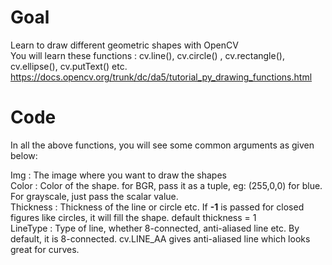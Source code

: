 # Goal    
Learn to draw different geometric shapes with OpenCV   
You will learn these functions : cv.line(), cv.circle() , cv.rectangle(), cv.ellipse(), cv.putText() etc.   
https://docs.opencv.org/trunk/dc/da5/tutorial_py_drawing_functions.html  


# Code
In all the above functions, you will see some common arguments as given below:  

Img : The image where you want to draw the shapes  
Color : Color of the shape. for BGR, pass it as a tuple, eg: (255,0,0) for blue. For grayscale, just pass the scalar value.  
Thickness : Thickness of the line or circle etc. If **-1** is passed for closed figures like circles, it will fill the shape. default thickness = 1  
LineType : Type of line, whether 8-connected, anti-aliased line etc. By default, it is 8-connected. cv.LINE_AA gives anti-aliased line which looks great for curves.  
